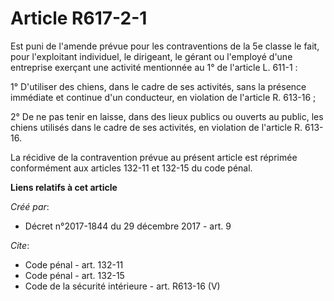 # Article R617-2-1

Est puni de l'amende prévue pour les contraventions de la 5e classe le fait, pour l'exploitant individuel, le dirigeant, le
gérant ou l'employé d'une entreprise exerçant une activité mentionnée au 1° de l'article L. 611-1 : 

1° D'utiliser des chiens, dans le cadre de ses activités, sans la présence immédiate et continue d'un conducteur, en
violation de l'article R. 613-16 ; 

2° De ne pas tenir en laisse, dans des lieux publics ou ouverts au public, les chiens utilisés dans le cadre de ses
activités, en violation de l'article R. 613-16. 

La récidive de la contravention prévue au présent article est réprimée conformément aux articles 
132-11 
et 
132-15 
du code pénal.

**Liens relatifs à cet article**

_Créé par_:

  - Décret n°2017-1844 du 29 décembre 2017 - art. 9

_Cite_:

  - Code pénal - art. 132-11
  - Code pénal - art. 132-15
  - Code de la sécurité intérieure - art. R613-16 (V)
